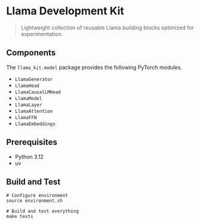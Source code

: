 # Llama Development Kit

> Lightweight collection of reusable Llama building blocks optimized for experimentation.

## Components

The `llama_kit.model` package provides the following PyTorch modules.

* `LlamaGenerator`
* `LlamaHead`
* `LlamaCausalLMHead`
* `LlamaModel`
* `LlamaLayer`
* `LlamaAttention`
* `LlamaFFN`
* `LlamaEmbeddings`

## Prerequisites

* Python 3.12
* uv

## Build and Test

```shell
# Configure environment
source environment.sh

# Build and test everything
make tests
```
